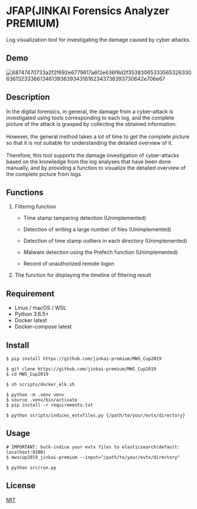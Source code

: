# JFAP(JINKAI Forensics Analyzer PREMIUM)
Log visualization tool for investigating the damage caused by cyber attacks.


## Demo
![68747470733a2f2f692e6779617a6f2e636f6d2f35383065333565326330636132333661346139363934316162343736393730642e706e67](https://user-images.githubusercontent.com/55793713/65867901-32f34b80-e3b2-11e9-8106-d8efc163cecf.png)


## Description
In the digital forensics, in general, the damage from a cyber-attack is investigated using tools corresponding to each log, and the complete picture of the attack is grasped by collecting the obtained information.\
\
However, the general method takes a lot of time to get the complete picture so that it is not suitable for understanding the detailed overview of it.\
\
Therefore, this tool supports the damage investigation of cyber-attacks based on the knowledge from the log analyses that have been done manually, and by providing a function to visualize the detailed overview of the complete picture from logs.


## Functions
1. Filtering function
    - Time stamp tampering detection (Unimplemented)
    
    - Detection of writing a large number of files (Unimplemented)
  
    - Detection of time stamp outliers in each directory (Unimplemented)

    - Malware detection using the Prefech function (Unimplemented)

    - Record of unauthorized remote logon

2. The function for displaying the timeline of filtering result


## Requirement
- Linux / macOS / WSL
- Python 3.6.5+
- Docker latest
- Docker-compose latest 


## Install
```
$ pip install https://github.com/jinkai-premium/MWS_Cup2019
```

```
$ git clone https://github.com/jinkai-premium/MWS_Cup2019
$ cd MWS_Cup2019

$ sh scripts/docker_elk.sh

$ python -m .venv venv
$ source .venv/bin/activate
$ pip install -r requirements.txt

$ python scripts/indices_evtxfiles.py {/path/to/your/evtx/directory}
```


## Usage
```
# IMPORTANT: bulk-indice your evtx files to elasticsearch(default: localhost:9200)
$ mwscup2019_jinkai-premium --input="/path/to/your/evtx/directory"
```

```
$ python src/run.py
```


## License
[MIT](https://github.com/jinkai-premium/MWS_Cup2019/blob/master/LICENSE)






